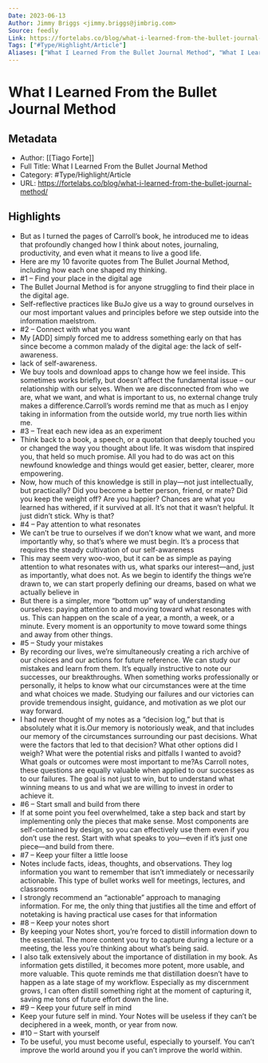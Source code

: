 ```yaml
---
Date: 2023-06-13
Author: Jimmy Briggs <jimmy.briggs@jimbrig.com>
Source: feedly
Link: https://fortelabs.co/blog/what-i-learned-from-the-bullet-journal-method/
Tags: ["#Type/Highlight/Article"]
Aliases: ["What I Learned From the Bullet Journal Method", "What I Learned From the Bullet Journal Method"]
---
```

# What I Learned From the Bullet Journal Method

## Metadata
- Author: [[Tiago Forte]]
- Full Title: What I Learned From the Bullet Journal Method
- Category: #Type/Highlight/Article
- URL: https://fortelabs.co/blog/what-i-learned-from-the-bullet-journal-method/

## Highlights
- But as I turned the pages of Carroll’s book, he introduced me to ideas that profoundly changed how I think about notes, journaling, productivity, and even what it means to live a good life.
- Here are my 10 favorite quotes from The Bullet Journal Method, including how each one shaped my thinking.
- #1 – Find your place in the digital age
- The Bullet Journal Method is for anyone struggling to find their place in the digital age.
- Self-reflective practices like BuJo give us a way to ground ourselves in our most important values and principles before we step outside into the information maelstrom.
- #2 – Connect with what you want
- My [ADD] simply forced me to address something early on that has since become a common malady of the digital age: the lack of self-awareness.
- lack of self-awareness.
- We buy tools and download apps to change how we feel inside. This sometimes works briefly, but doesn’t affect the fundamental issue – our relationship with our selves. When we are disconnected from who we are, what we want, and what is important to us, no external change truly makes a difference.Carroll’s words remind me that as much as I enjoy taking in information from the outside world, my true north lies within me.
- #3 – Treat each new idea as an experiment
- Think back to a book, a speech, or a quotation that deeply touched you or changed the way you thought about life. It was wisdom that inspired you, that held so much promise. All you had to do was act on this newfound knowledge and things would get easier, better, clearer, more empowering.
- Now, how much of this knowledge is still in play—not just intellectually, but practically? Did you become a better person, friend, or mate? Did you keep the weight off? Are you happier? Chances are what you learned has withered, if it survived at all. It’s not that it wasn’t helpful. It just didn’t stick. Why is that?
- #4 – Pay attention to what resonates
- We can’t be true to ourselves if we don’t know what we want, and more importantly why, so that’s where we must begin. It’s a process that requires the steady cultivation of our self-awareness
- This may seem very woo-woo, but it can be as simple as paying attention to what resonates with us, what sparks our interest—and, just as importantly, what does not. As we begin to identify the things we’re drawn to, we can start properly defining our dreams, based on what we actually believe in
- But there is a simpler, more “bottom up” way of understanding ourselves: paying attention to and moving toward what resonates with us. This can happen on the scale of a year, a month, a week, or a minute. Every moment is an opportunity to move toward some things and away from other things.
- #5 – Study your mistakes
- By recording our lives, we’re simultaneously creating a rich archive of our choices and our actions for future reference. We can study our mistakes and learn from them. It’s equally instructive to note our successes, our breakthroughs. When something works professionally or personally, it helps to know what our circumstances were at the time and what choices we made. Studying our failures and our victories can provide tremendous insight, guidance, and motivation as we plot our way forward.
- I had never thought of my notes as a “decision log,” but that is absolutely what it is.Our memory is notoriously weak, and that includes our memory of the circumstances surrounding our past decisions. What were the factors that led to that decision? What other options did I weigh? What were the potential risks and pitfalls I wanted to avoid? What goals or outcomes were most important to me?As Carroll notes, these questions are equally valuable when applied to our successes as to our failures. The goal is not just to win, but to understand what winning means to us and what we are willing to invest in order to achieve it.
- #6 – Start small and build from there
- If at some point you feel overwhelmed, take a step back and start by implementing only the pieces that make sense. Most components are self-contained by design, so you can effectively use them even if you don’t use the rest. Start with what speaks to you—even if it’s just one piece—and build from there.
- #7 – Keep your filter a little loose
- Notes include facts, ideas, thoughts, and observations. They log information you want to remember that isn’t immediately or necessarily actionable. This type of bullet works well for meetings, lectures, and classrooms
- I strongly recommend an “actionable” approach to managing information. For me, the only thing that justifies all the time and effort of notetaking is having practical use cases for that information
- #8 – Keep your notes short
- By keeping your Notes short, you’re forced to distill information down to the essential. The more content you try to capture during a lecture or a meeting, the less you’re thinking about what’s being said.
- I also talk extensively about the importance of distillation in my book. As information gets distilled, it becomes more potent, more usable, and more valuable. This quote reminds me that distillation doesn’t have to happen as a late stage of my workflow. Especially as my discernment grows, I can often distill something right at the moment of capturing it, saving me tons of future effort down the line.
- #9 – Keep your future self in mind
- Keep your future self in mind. Your Notes will be useless if they can’t be deciphered in a week, month, or year from now.
- #10 – Start with yourself
- To be useful, you must become useful, especially to yourself. You can’t improve the world around you if you can’t improve the world within.
